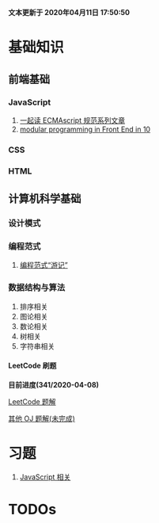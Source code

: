  
 
 
**文本更新于 2020年04月11日 17:50:50**
# 基础知识
## 前端基础
### JavaScript
1. [一起读 ECMAscript 规范系列文章](./integration/es-specification-together.md)
2. [modular programming in Front End in 10]()
### CSS

### HTML

## 计算机科学基础
### 设计模式

### 编程范式
1. [编程范式“游记”]()

### 数据结构与算法
1. 排序相关
2. 图论相关
3. 数论相关
4. 树相关
5. 字符串相关

#### LeetCode 刷题
**目前进度(341/2020-04-08)**

[LeetCode 题解](./algorithms/leetcode-problems/README.md)


[其他 OJ 题解(未完成)]()

# 习题
1. [JavaScript 相关](习题/JavaScript/README.md)


# TODOs